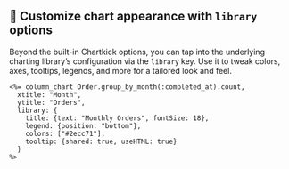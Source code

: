 ## 🎨 Customize chart appearance with `library` options

Beyond the built-in Chartkick options, you can tap into the underlying charting library’s configuration via the `library` key. Use it to tweak colors, axes, tooltips, legends, and more for a tailored look and feel.

```erb
<%= column_chart Order.group_by_month(:completed_at).count,
  xtitle: "Month",
  ytitle: "Orders",
  library: {
    title: {text: "Monthly Orders", fontSize: 18},
    legend: {position: "bottom"},
    colors: ["#2ecc71"],
    tooltip: {shared: true, useHTML: true}
  }
%>
```